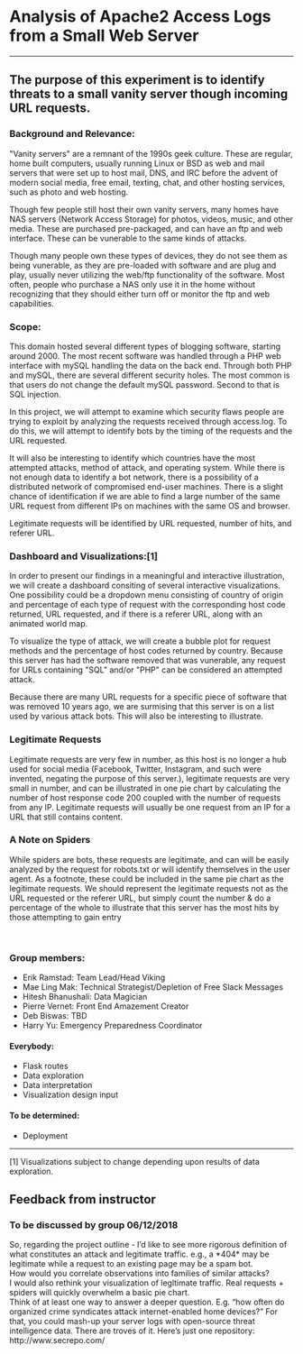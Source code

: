 <h1>Analysis of Apache2 Access Logs from a Small Web Server</h1>
<hr>
<h2>The purpose of this experiment is to identify threats to a small vanity server though incoming URL requests.</h2>
<h3>Background and Relevance:</h3>
<p>"Vanity servers" are a remnant of the 1990s geek culture. These are
regular, home built computers, usually running Linux or BSD as web and
mail servers that were set up to host mail, DNS, and IRC before the advent
of modern social media, free email, texting, chat, and other hosting
services, such as photo and web hosting.</p>

<p>Though few people still host their own vanity servers, many homes have
NAS servers (Network Access Storage) for photos, videos, music, and other
media. These are purchased pre-packaged, and can have an ftp and web
interface. These can be vunerable to the same kinds of attacks.</p>

<p>Though many people own these types of devices, they do not see them as
being vunerable, as they are pre-loaded with software and are plug and play,
usually never utilizing the web/ftp functionality of the software. Most
often, people who purchase a NAS only use it in the home without recognizing
that they should either turn off or monitor the ftp and web capabilities.<p>

<h3>Scope:</h3>
This domain hosted several different types of blogging software, starting
around 2000. The most recent software was handled through a PHP web
interface with mySQL handling the data on the back end. Through both PHP
and mySQL, there are several different security holes. The most common is
that users do not change the default mySQL password. Second to that is
SQL injection.<br>

<p>In this project, we will attempt to examine which security flaws people
are trying to exploit by analyzing the requests received through access.log.
To do this, we will attempt to identify bots by the timing of the requests
and the URL requested.</p>

<p>It will also be interesting to identify which countries have the most
attempted attacks, method of attack, and operating system. While there
is not enough data to identify a bot network, there is a possibility of
a distributed network of compromised end-user machines. There is a slight
chance of identification if we are able to find a large number of the same
URL request from different IPs on machines with the same OS and browser.</p>

<p>Legitimate requests will be identified by URL requested, number of hits,
and referer URL.<p>

<h3>Dashboard and Visualizations:[1]</h3>
<p>In order to present our findings in a meaningful and interactive
illustration, we will create a dashboard consiting of several interactive
visualizations. One possibility could be a dropdown menu consisting of country of origin
and percentage of each type of request with the corresponding host code
returned, URL requested, and if there is a referer URL, along with an animated
world map.</p>

<p>To visualize the type of attack, we will create a bubble plot for
request methods and the percentage of host codes returned by country.
Because this server has had the software removed that was vunerable,
any request for URLs containing "SQL" and/or "PHP" can be considered an
attempted attack.<p>

<p>Because there are many URL requests for a specific piece of software
that was removed 10 years ago, we are surmising that this server is on a
list used by various attack bots. This will also be interesting to
illustrate.</p>

<h3>Legitimate Requests</h3>
<p>Legitimate requests are very few in number, as this host is no longer
a hub used for social media (Facebook, Twitter, Instagram, and such were
invented, negating the purpose of this server.), legitimate requests are
very small in number, and can be illustrated in one pie chart by calculating
the number of host response code 200 coupled with the number of requests
from any IP. Legitimate requests will usually be one request from an IP
for a URL that still contains content.</p>

<h3>A Note on Spiders</h3>
<p>While spiders are bots, these requests are legitimate, and can will be
easily analyzed by the request for robots.txt or will identify themselves in
the user agent. As a footnote, these could be included in the same pie
chart as the legitimate requests. We should represent the legitimate
requests not as the URL requested or the referer URL, but simply count
the number & do a percentage of the whole to illustrate that this server
has the most hits by those attempting to gain entry</p>
<br>
<h3>Group members:</h3>
<ul><li>Erik Ramstad: Team Lead/Head Viking</li>
    <li>Mae Ling Mak: Technical Strategist/Depletion of Free Slack Messages</li>
    <li>Hitesh Bhanushali: Data Magician</li>
    <li>Pierre Vernet: Front End Amazement Creator</li>
    <li>Deb Biswas: TBD</li>
    <li>Harry Yu: Emergency Preparedness Coordinator</li>
</ul>
<h4>Everybody:</h4>
<ul><li>Flask routes</li>
    <li>Data exploration</li>
    <li>Data interpretation</li>
    <li>Visualization design input</li>
</ul>
<h4>To be determined:</h4>
<ul><li>Deployment</li>
</ul>
<hr>
[1] Visualizations subject to change depending upon results of data exploration.<br>
<h2>Feedback from instructor</h2>
<h3>To be discussed by group 06/12/2018</h3>
<p>So, regarding the project outline - I’d like to see more rigorous definition of what constitutes an attack and legitimate traffic. e.g., a *404* may be legitimate while a request to an existing page may be a spam bot.
<br>
How would you correlate observations into families of similar attacks?
<br>
I would also rethink your visualization of legltimate traffic. Real requests + spiders will quickly overwhelm a basic pie chart.
<br>
Think of at least one way to answer a deeper question. E.g. “how often do organized crime syndicates attack internet-enabled home devices?” For that, you could mash-up your server logs with open-source threat intelligence data. There are troves of it. Here’s just one repository: http://www.secrepo.com/
</p>
